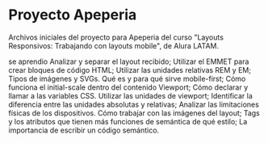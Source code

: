 # Proyecto Apeperia

Archivos iniciales del proyecto para Apeperia del curso "Layouts Responsivos: Trabajando con layouts mobile", de Alura LATAM.

se aprendio
Analizar y separar el layout recibido;
Utilizar el EMMET para crear bloques de código HTML;
Utilizar las unidades relativas REM y EM;
Tipos de imágenes y SVGs.
Qué es y para qué sirve mobile-first;
Cómo funciona el initial-scale dentro del contenido Viewport;
Cómo declarar y llamar a las variables CSS.
Utilizar las unidades de viewport;
Identificar la diferencia entre las unidades absolutas y relativas;
Analizar las limitaciones físicas de los dispositivos.
Cómo trabajar con las imágenes del layout;
Tags y los atributos que tienen más funciones de semántica de qué estilo;
La importancia de escribir un código semántico.